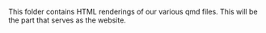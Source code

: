 This folder contains HTML renderings of our various qmd files. This will be the part that serves as the website.

